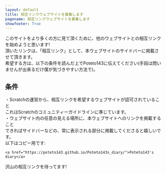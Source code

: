 ```yaml
---
layout: default
title: 相互リンクウェブサイトを募集します
pagename: 相互リンクウェブサイトを募集します
showfooter: True
---
```

このサイトをより多くの方に見て頂くために、他のウェブサイトとの相互リンクを始めようと思います!<br>
頂いたリンクは、「相互リンク」として、本ウェブサイトのサイドバーに掲載させて頂きます。<br>
希望する方は、以下の条件を読んだ上でPoteto143に伝えてください(手段は問いませんが出来るだけ僕が気づきやすい方法で)。
## 条件
・Scratchの運営から、相互リンクを希望するウェブサイトが認可されていること<br>
これはScratchのコミュニティーガイドラインに準じています。<br>
・ウェブサイト内の任意の見える場所に、本ウェブサイトへのリンクを掲載すること<br>
できればサイドバーなどの、常に表示される部分に掲載してくださると嬉しいです。<br>
以下はコピー用です:
<pre><code>&lt;a href="https://poteto143.github.io/Poteto143s_diary/">Poteto143's diary&lt;/a></code></pre>
沢山の相互リンクを待ってます!

